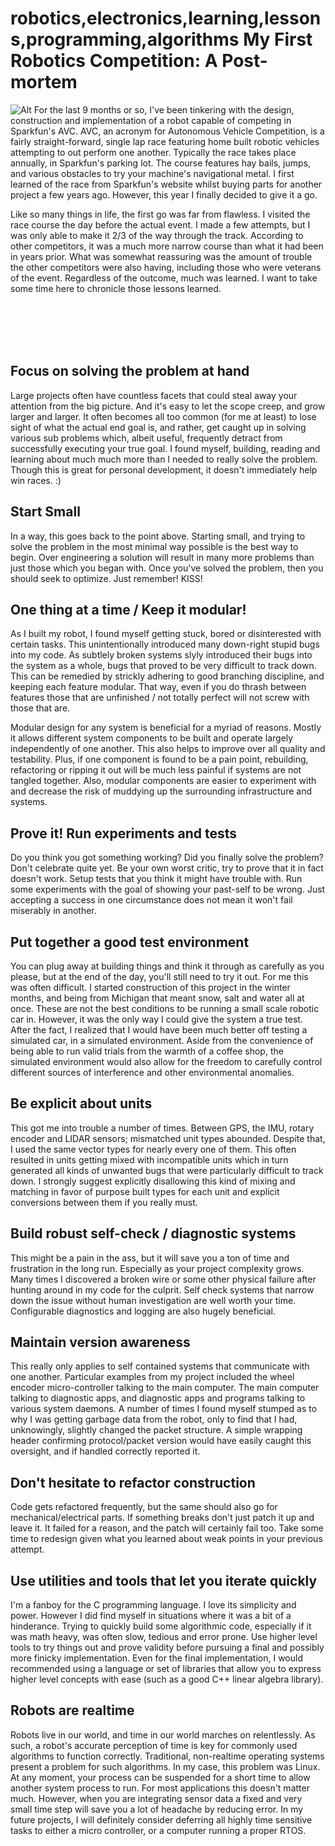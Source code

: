 robotics,electronics,learning,lessons,programming,algorithms
My First Robotics Competition: A Post-mortem
============================================
![Alt](/images/IMG_1591.JPG "Recording a path at AVC 2016")
For the last 9 months or so, I've been tinkering with the design, construction and implementation of a robot capable of competing in Sparkfun's AVC. AVC, an acronym for Autonomous Vehicle Competition, is a fairly straight-forward, single lap race featuring home built robotic vehicles attempting to out perform one another. Typically the race takes place annually, in Sparkfun's parking lot. The course features hay bails, jumps, and various obstacles to try your machine's navigational metal. I first learned of the race from Sparkfun's website whilst buying parts for another project a few years ago. However, this year I finally decided to give it a go.

Like so many things in life, the first go was far from flawless. I visited the race course the day before the actual event. I made a few attempts, but I was only able to make it 2/3 of the way through the track. According to other competitors, it was a much more narrow course than what it had been in years prior. What was somewhat reassuring was the amount of trouble the other competitors were also having, including those who were veterans of the event. Regardless of the outcome, much was learned. I want to take some time here to chronicle those lessons learned.

<br/>
<br/>
<br/>
<br/>

Focus on solving the problem at hand
------------------------------------
Large projects often have countless facets that could steal away your attention from the big picture. And it's easy to let the scope creep, and grow larger and larger. It often becomes all too common (for me at least) to lose sight of what the actual end goal is, and rather, get caught up in solving various sub problems which, albeit useful, frequently detract from successfully executing your true goal. I found myself, building, reading and learning about much much more than I needed to really solve the problem. Though this is great for personal development, it doesn't immediately help win races. :)

Start Small
-----------------------------------
In a way, this goes back to the point above. Starting small, and trying to solve the problem in the most minimal way possible is the best way to begin. Over engineering a solution will result in many more problems than just those which you began with. Once you've solved the problem, then you should seek to optimize. Just remember! KISS!

One thing at a time / Keep it modular!
----------------------------------
As I built my robot, I found myself getting stuck, bored or disinterested with certain tasks. This unintentionally introduced many down-right stupid bugs into my code. As subtlely broken systems slyly introduced their bugs into the system as a whole, bugs that proved to be very difficult to track down. This can be remedied by strickly adhering to good branching discipline, and keeping each feature modular. That way, even if you do thrash between features those that are unfinished / not totally perfect will not screw with those that are.

Modular design for any system is beneficial for a myriad of reasons. Mostly it allows different system components to be built and operate largely independently of one another. This also helps to improve over all quality and testability. Plus, if one component is found to be a pain point, rebuilding, refactoring or ripping it out will be much less painful if systems are not tangled together. Also, modular components are easier to experiment with and decrease the risk of muddying up the surrounding infrastructure and systems.

Prove it! Run experiments and tests
----------------------------------
Do you think you got something working? Did you finally solve the problem? Don't celebrate quite yet. Be your own worst critic, try to prove that it in fact doesn't work. Setup tests that you think it might have trouble with. Run some experiments with the goal of showing your past-self to be wrong. Just accepting a success in one circumstance does not mean it won't fail miserably in another.

Put together a good test environment
-----------------------------------
You can plug away at building things and think it through as carefully as you please, but at the end of the day, you'll still need to try it out. For me this was often difficult. I started construction of this project in the winter months, and being from Michigan that meant snow, salt and water all at once. These are not the best conditions to be running a small scale robotic car in. However, it was the only way I could give the system a true test. After the fact, I realized that I would have been much better off testing a simulated car, in a simulated environment. Aside from the convenience of being able to run valid trials from the warmth of a coffee shop, the simulated environment would also allow for the freedom to carefully control different sources of interference and other environmental anomalies.

Be explicit about units
---------------------------------
This got me into trouble a number of times. Between GPS, the IMU, rotary encoder and LIDAR sensors; mismatched unit types abounded. Despite that, I used the same vector types for nearly every one of them. This often resulted in units getting mixed with incompatible units which in turn generated all kinds of unwanted bugs that were particularly difficult to track down. I strongly suggest explicitly disallowing this kind of mixing and matching in favor of purpose built types for each unit and explicit conversions between them if you really must.

Build robust self-check / diagnostic systems
---------------------------------
This might be a pain in the ass, but it will save you a ton of time and frustration in the long run. Especially as your project complexity grows. Many times I discovered a broken wire or some other physical failure after hunting around in my code for the culprit. Self check systems that narrow down the issue without human investigation are well worth your time. Configurable diagnostics and logging are also hugely beneficial.

Maintain version awareness
---------------------------------
This really only applies to self contained systems that communicate with one another. Particular examples from my project included the wheel encoder micro-controller talking to the main computer. The main computer talking to diagnostic apps, and diagnostic apps and programs talking to various system daemons. A number of times I found myself stumped as to why I was getting garbage data from the robot, only to find that I had, unknowingly, slightly changed the packet structure. A simple wrapping header confirming protocol/packet version would have easily caught this oversight, and if handled correctly reported it.

Don't hesitate to refactor construction
---------------------------------
Code gets refactored frequently, but the same should also go for mechanical/electrical parts. If something breaks don't just patch it up and leave it. It failed for a reason, and the patch will certainly fail too. Take some time to redesign given what you learned about weak points in your previous attempt.

Use utilities and tools that let you iterate quickly
---------------------------------
I'm a fanboy for the C programming language. I love its simplicity and power. However I did find myself in situations where it was a bit of a hinderance. Trying to quickly build some algorithmic code, especially if it was math heavy, was often slow, tedious and error prone. Use higher level tools to try things out and prove validity before pursuing a final and possibly more finicky implementation. Even for the final implementation, I would recommended using a language or set of libraries that allow you to express higher level concepts with ease (such as a good C++ linear algebra library).

Robots are realtime
--------------------------------
Robots live in our world, and time in our world marches on relentlessly. As such, a robot's accurate perception of time is key for commonly used algorithms to function correctly. Traditional, non-realtime operating systems present a problem for such algorithms. In my case, this problem was Linux. At any moment, your process can be suspended for a short time to allow another system process to run. For most applications this doesn't matter much. However, when you are integrating sensor data a fixed and very small time step will save you a lot of headache by reducing error. In my future projects, I will definitely consider deferring all highly time sensitive tasks to either a micro controller, or a computer running a proper RTOS.
